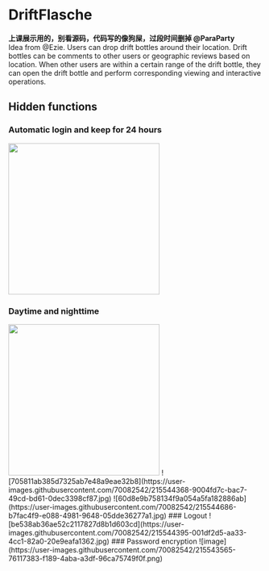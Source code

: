 # DriftFlasche
**上课展示用的，别看源码，代码写的像狗屎，过段时间删掉 @ParaParty**  
Idea from @Ezie. Users can drop drift bottles around their location. Drift bottles can be comments to other users or geographic reviews based on location. When other users are within a certain range of the drift bottle, they can open the drift bottle and perform corresponding viewing and interactive operations.

## Hidden functions
### Automatic login and keep for 24 hours
<img src="https://user-images.githubusercontent.com/70082542/215543940-1e0a8eba-a4c4-4dce-8327-6cd3bac88b91.jpg" width="300px">  

### Daytime and nighttime
<img src="https://user-images.githubusercontent.com/70082542/215544368-9004fd7c-bac7-49cd-bd61-0dec3398cf87.jpg" width="300px">  
![705811ab385d7325ab7e48a9eae32b8](https://user-images.githubusercontent.com/70082542/215544368-9004fd7c-bac7-49cd-bd61-0dec3398cf87.jpg)
![60d8e9b758134f9a054a5fa182886ab](https://user-images.githubusercontent.com/70082542/215544686-b7fac4f9-e088-4981-9648-05dde36277a1.jpg)
### Logout
![be538ab36ae52c2117827d8b1d603cd](https://user-images.githubusercontent.com/70082542/215544395-001df2d5-aa33-4cc1-82a0-20e9eafa1362.jpg)
### Password encryption
![image](https://user-images.githubusercontent.com/70082542/215543565-76117383-f189-4aba-a3df-96ca75749f0f.png)
